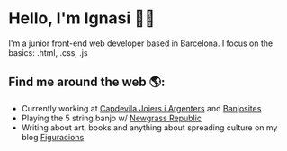 # Hello, I'm Ignasi 👋🏻

I'm a junior front-end web developer based in Barcelona. I focus on the basics: .html, .css, .js

## Find me around the web 🌎: 
- Currently working at <a href="https://www.capdevilajoiers.com">Capdevila Joiers i Argenters</a> and <a href="https://www.banjosites.com">Banjosites</a>
- Playing the 5 string banjo w/ <a href="https://www.newgrassrepublic.com"> Newgrass Republic</a>
- Writing about art, books and anything about spreading culture on my blog <a href="https://www.figuracions.cat">Figuracions</a>
